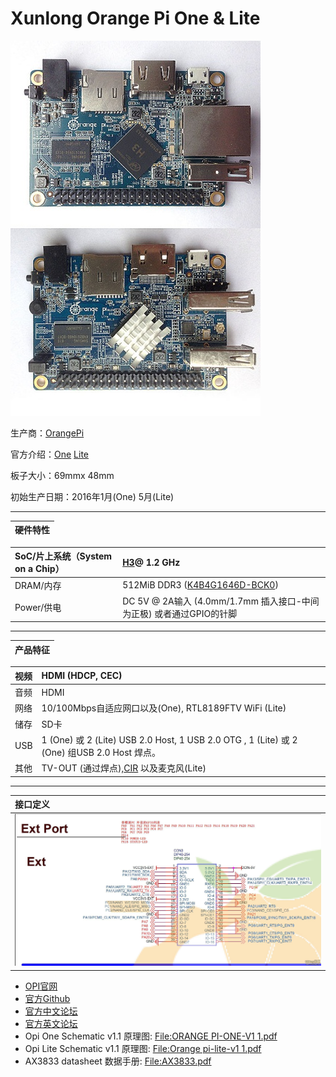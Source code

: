 # Xunlong Orange Pi One & Lite

![](/assets/One&Lite.png)

生产商：[OrangePi](http://www.orangepi.cn)

官方介绍：[One](http://www.orangepi.cn/orangepione/index_cn.html) [Lite](http://www.orangepi.cn/orangepilite/index_cn.html)

板子大小：69mmx 48mm

初始生产日期：2016年1月\(One\) 5月\(Lite\)

---

| 硬件特性 |
| :--- |


| SoC/片上系统（System on a Chip） | [H3](http://linux-sunxi.org/H3)@ 1.2 GHz |
| :--- | :--- |
| DRAM/内存 | 512MiB DDR3 \([K4B4G1646D-BCK0](http://linux-sunxi.org/DDR3#K4B4G1646D-BCK0)\) |
| Power/供电 | DC 5V @ 2A输入 \(4.0mm/1.7mm 插入接口-中间为正极\) 或者通过GPIO的针脚 |

---

| 产品特征 |
| :--- |


| 视频 | HDMI \(HDCP, CEC\) |
| :--- | :--- |
| 音频 | HDMI |
| 网络 | 10/100Mbps自适应网口以及\(One\), RTL8189FTV WiFi \(Lite\) |
| 储存 | SD卡 |
| USB | 1 \(One\) 或 2 \(Lite\) USB 2.0 Host, 1 USB 2.0 OTG , 1 \(Lite\) 或 2 \(One\) 组USB 2.0 Host 焊点。 |
| 其他 | TV-OUT \(通过焊点\),[CIR](http://linux-sunxi.org/CIR) 以及麦克风\(Lite\) |

---

| 接口定义 |
| :--- |
| ![](/assets/gpio/h3gpio.jpg) |

* [OPI官网](http://www.orangepi.cn)
* [官方Github](https://github.com/orangepi-xunlong)
* [官方中文论坛](http://www.orangepi.cn/orangepibbscn)
* [官方英文论坛](http://www.orangepi.org/orangepibbsen)
* Opi One Schematic v1.1 原理图: [File:ORANGE PI-ONE-V1 1.pdf](http://linux-sunxi.org/File:ORANGE_PI-ONE-V1_1.pdf)
* Opi Lite Schematic v1.1 原理图: [File:Orange pi-lite-v1 1.pdf](http://linux-sunxi.org/File:Orange_pi-lite-v1_1.pdf)
* AX3833 datasheet 数据手册: [File:AX3833.pdf](http://linux-sunxi.org/File:AX3833.pdf)



